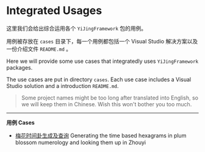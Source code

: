 # Integrated Usages

这里我们会给出综合运用各个 `YiJingFramework` 包的用例。

用例被存放在 `cases` 目录下，每一个用例都包括一个 Visual Studio 解决方案以及一份介绍文件 `README.md` 。

Here we will provide some use cases that integratedly uses `YiJingFramework` packages.

The use cases are put in directory `cases`. Each use case includes a Visual Studio solution and a introduction `README.md`.

> Some project names might be too long after translated into English, so we will keep them in Chinese. Wish this won't bother you too much.

---

**用例 Cases**

- [梅花时间卦生成及查询](./cases/梅花时间卦生成及查询) Generating the time based hexagrams in plum blossom numerology and looking them up in Zhouyi